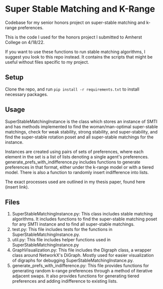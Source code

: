 # Super Stable Matching and K-Range
Codebase for my senior honors project on super-stable matching and k-range preferences.

This is the code I used for the honors project I submitted to Amherst College on 4/18/22.

If you want to use these functions to run stable matching algorithms, I suggest you look to this repo instead. It contains the scripts that might be useful without files specific to my project.

## Setup

Clone the repo, and run `pip install -r requirements.txt` to install necessary packages.

## Usage

SuperStableMatchingInstance is the class which stores an instance of SMTI and has methods implemented to find the woman/man-optimal super-stable matchings, check for weak stability, strong stability, and super-stability, and find the super-stable rotation poset and all super-stable matchings for the instance.

Instances are created using pairs of sets of preferences, where each element in the set is a list of lists denoting a single agent's preferences. generate_prefs_with_indifference.py includes functions to generate preferences in that format, either under the k-range model or with a tiered model. There is also a function to randomly insert indifference into lists.

The exact processes used are outlined in my thesis paper, found here (insert link).

## Files
1. SuperStableMatchingInstance.py: This class includes stable matching algorithms. It includes functions to find the super-stable matching poset for any SMTI instance and to find all super-stable matchings.
2. test.py: This file includes tests for the functions in SuperStableMatchingInstance.py.
3. util.py: This file includes helper functions used in SuperStableMatchingInstance.py
4. GraphVisualization.py: This file includes the Digraph class, a wrapper class around NetworkX's DiGraph. Mostly used for easier visualization of digraphs for debugging SuperStableMatchingInstance.py.
5. generate_prefs_with_indifference.py: This file provides functions for generating random k-range preferences through a method of iterative adjacent swaps. It also provides functions for generating tiered preferences and adding indifference to existing lists.
